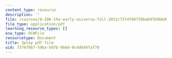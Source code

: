 ```yaml
---
content_type: resource
description: ''
file: /courses/8-286-the-early-universe-fall-2013/7374706759bab97b9b6d0c4d649faf70_ANCN7vr9FVk.pdf
file_type: application/pdf
learning_resource_types: []
ocw_type: OCWFile
resourcetype: Document
title: 3play pdf file
uid: 73747067-59ba-b97b-9b6d-0c4d649faf70
---
```

